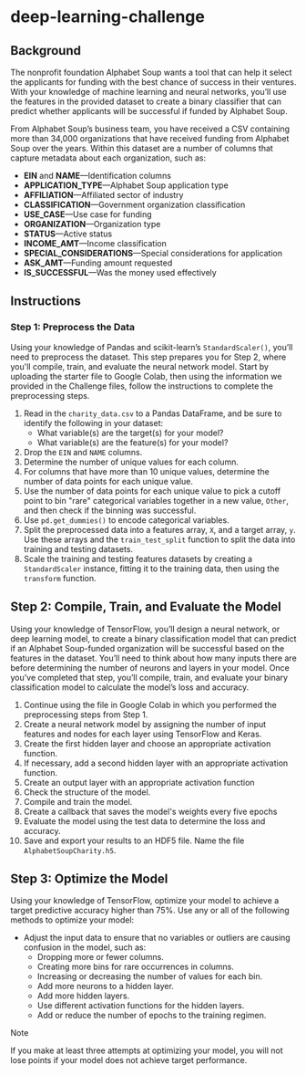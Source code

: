 # deep-learning-challenge

## **Background**

The nonprofit foundation Alphabet Soup wants a tool that can help it select the applicants for funding with the best chance of success in their ventures. With your knowledge of machine learning and neural networks, you’ll use the features in the provided dataset to create a binary classifier that can predict whether applicants will be successful if funded by Alphabet Soup.

From Alphabet Soup’s business team, you have received a CSV containing more than 34,000 organizations that have received funding from Alphabet Soup over the years. Within this dataset are a number of columns that capture metadata about each organization, such as:

  * **EIN** and **NAME**—Identification columns
  * **APPLICATION_TYPE**—Alphabet Soup application type
  * **AFFILIATION**—Affiliated sector of industry
  * **CLASSIFICATION**—Government organization classification
  * **USE_CASE**—Use case for funding
  * **ORGANIZATION**—Organization type
  * **STATUS**—Active status
  * **INCOME_AMT**—Income classification
  * **SPECIAL_CONSIDERATIONS**—Special considerations for application
  * **ASK_AMT**—Funding amount requested
  * **IS_SUCCESSFUL**—Was the money used effectively

## **Instructions**
### **Step 1: Preprocess the Data**

Using your knowledge of Pandas and scikit-learn’s `StandardScaler()`, you’ll need to preprocess the dataset. This step prepares you for Step 2, where you'll compile, train, and evaluate the neural network model.
Start by uploading the starter file to Google Colab, then using the information we provided in the Challenge files, follow the instructions to complete the preprocessing steps.

  1. Read in the `charity_data.csv` to a Pandas DataFrame, and be sure to identify the following in your dataset:
     * What variable(s) are the target(s) for your model?
     * What variable(s) are the feature(s) for your model?
  2. Drop the `EIN` and `NAME` columns.
  3. Determine the number of unique values for each column.
  4. For columns that have more than 10 unique values, determine the number of data points for each unique value.
  5. Use the number of data points for each unique value to pick a cutoff point to bin "rare" categorical variables together in a new value, `Other`, and then check if the binning was successful.
  6. Use `pd.get_dummies()` to encode categorical variables.
  7. Split the preprocessed data into a features array, `X`, and a target array, `y`. Use these arrays and the `train_test_split` function to split the data into training and testing datasets.
  8. Scale the training and testing features datasets by creating a `StandardScaler` instance, fitting it to the training data, then using the `transform` function.

## **Step 2: Compile, Train, and Evaluate the Model**

Using your knowledge of TensorFlow, you’ll design a neural network, or deep learning model, to create a binary classification model that can predict if an Alphabet Soup-funded organization will be successful based on the features in the dataset. You’ll need to think about how many inputs there are before determining the number of neurons and layers in your model. Once you’ve completed that step, you’ll compile, train, and evaluate your binary classification model to calculate the model’s loss and accuracy.

 1. Continue using the file in Google Colab in which you performed the preprocessing steps from Step 1.
 2. Create a neural network model by assigning the number of input features and nodes for each layer using TensorFlow and Keras.
 3. Create the first hidden layer and choose an appropriate activation function.
 4. If necessary, add a second hidden layer with an appropriate activation function.
 5. Create an output layer with an appropriate activation function
 6. Check the structure of the model.
 7. Compile and train the model.
 8. Create a callback that saves the model's weights every five epochs
 9. Evaluate the model using the test data to determine the loss and accuracy.
 10. Save and export your results to an HDF5 file. Name the file `AlphabetSoupCharity.h5`.

## **Step 3: Optimize the Model**

Using your knowledge of TensorFlow, optimize your model to achieve a target predictive accuracy higher than 75%.
Use any or all of the following methods to optimize your model:
 * Adjust the input data to ensure that no variables or outliers are causing confusion in the model, such as:
    * Dropping more or fewer columns.
    * Creating more bins for rare occurrences in columns.
    * Increasing or decreasing the number of values for each bin.
    * Add more neurons to a hidden layer.
    * Add more hidden layers.
    * Use different activation functions for the hidden layers.
    * Add or reduce the number of epochs to the training regimen.

  > [!NOTE]
> If you make at least three attempts at optimizing your model, you will not lose points if your model does not achieve target performance.



































